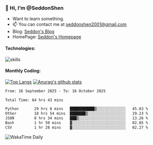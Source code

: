 ### 👋 Hi, I’m @SeddonShen
- Want to learn something.
- 📫 You can contact me at seddonshen2001@gmail.com
- Blog: [Seddon's Blog](https://seddonshen.github.io/)
- HomePage: [Seddon's Homepage](https://seddonshen.github.io/)

#### Technologies:

![skills](https://skillicons.dev/icons?i=scala,js,html,css,bootstrap,jquery,c,cpp,cloudflare,django,docker,flask,git,github,githubactions,linux,latex,mysql,nodejs,ps,php,pr,py,raspberrypi,redis,unreal,v,vscode,vue,bash)

#### Monthly Coding:
[![Top Langs](https://github-readme-stats.vercel.app/api/top-langs?username=seddonshen&show_icons=true&locale=en&layout=compact&hide=html&langs_count=8)](https://github.com/SeddonShen/)
[![Anurag's github stats](https://github-readme-stats.vercel.app/api?username=SeddonShen&count_private=true&show_icons=true)](https://github.com/anuraghazra/github-readme-stats)
<!--START_SECTION:waka-->

```txt
From: 16 September 2025 - To: 16 October 2025

Total Time: 64 hrs 43 mins

Python       29 hrs 8 mins   ███████████▒░░░░░░░░░░░░░   45.03 %
Other        18 hrs 54 mins  ███████▒░░░░░░░░░░░░░░░░░   29.23 %
JSON         8 hrs 34 mins   ███▒░░░░░░░░░░░░░░░░░░░░░   13.26 %
Bash         1 hr 50 mins    ▓░░░░░░░░░░░░░░░░░░░░░░░░   02.85 %
CSV          1 hr 28 mins    ▓░░░░░░░░░░░░░░░░░░░░░░░░   02.27 %
```

<!--END_SECTION:waka-->

![WakaTime Daily](https://wakatime.com/share/@seddon2001/61a7e342-5f12-4fea-bf92-1fac161e97d6.svg)
<!---
SeddonShen/SeddonShen is a ✨ special ✨ repository because its `README.md` (this file) appears on your GitHub profile.
You can click the Preview link to take a look at your changes.
--->
